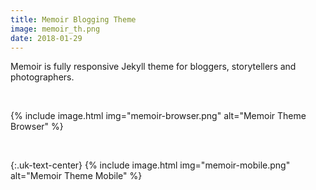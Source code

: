 ```yaml
---
title: Memoir Blogging Theme
image: memoir_th.png
date: 2018-01-29
---
```


Memoir is fully responsive Jekyll theme for bloggers, storytellers and photographers.

<br>

{% include image.html img="memoir-browser.png" alt="Memoir Theme Browser" %}

<br>

{:.uk-text-center}
{% include image.html img="memoir-mobile.png" alt="Memoir Theme Mobile" %}
